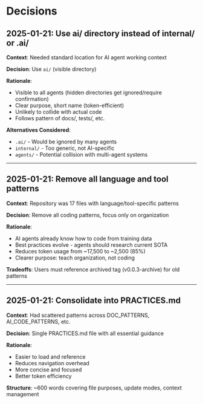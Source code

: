 # Decisions

## 2025-01-21: Use ai/ directory instead of internal/ or .ai/

**Context**: Needed standard location for AI agent working context

**Decision**: Use `ai/` (visible directory)

**Rationale**:
- Visible to all agents (hidden directories get ignored/require confirmation)
- Clear purpose, short name (token-efficient)
- Unlikely to collide with actual code
- Follows pattern of docs/, tests/, etc.

**Alternatives Considered**:
- `.ai/` - Would be ignored by many agents
- `internal/` - Too generic, not AI-specific
- `agents/` - Potential collision with multi-agent systems

---

## 2025-01-21: Remove all language and tool patterns

**Context**: Repository was 17 files with language/tool-specific patterns

**Decision**: Remove all coding patterns, focus only on organization

**Rationale**:
- AI agents already know how to code from training data
- Best practices evolve - agents should research current SOTA
- Reduces token usage from ~17,500 to ~2,500 (85%)
- Clearer purpose: teach organization, not coding

**Tradeoffs**: Users must reference archived tag (v0.0.3-archive) for old patterns

---

## 2025-01-21: Consolidate into PRACTICES.md

**Context**: Had scattered patterns across DOC_PATTERNS, AI_CODE_PATTERNS, etc.

**Decision**: Single PRACTICES.md file with all essential guidance

**Rationale**:
- Easier to load and reference
- Reduces navigation overhead
- More concise and focused
- Better token efficiency

**Structure**: ~600 words covering file purposes, update modes, context management